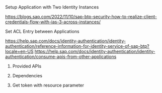 Setup Application with Two Identity Instances

https://blogs.sap.com/2022/11/10/sap-btp-security-how-to-realize-client-credentials-flow-with-ias-3-across-instances/

Set ACL Entry between Applications

https://help.sap.com/docs/identity-authentication/identity-authentication/reference-information-for-identity-service-of-sap-btp?locale=en-US
https://help.sap.com/docs/identity-authentication/identity-authentication/consume-apis-from-other-applications

1. Provided APIs

2. Dependencies

3. Get token with resource parameter

